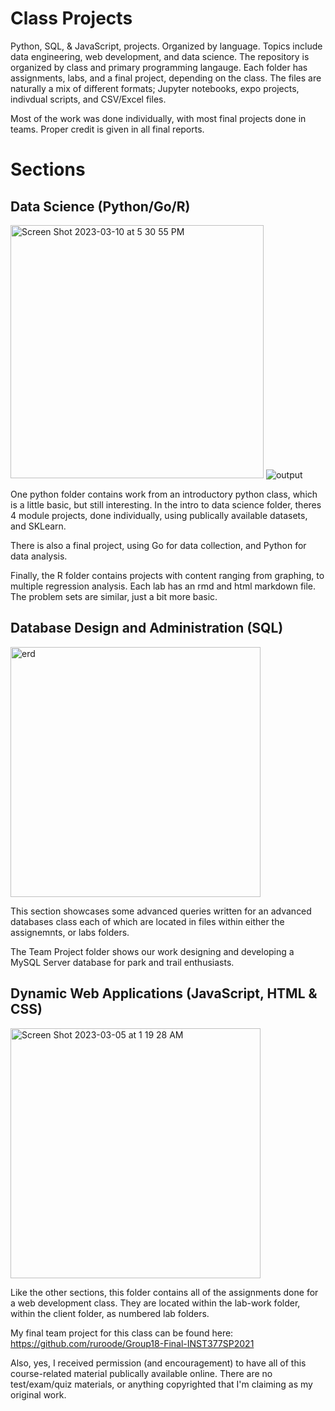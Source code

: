 # Class Projects
Python, SQL, & JavaScript, projects. Organized by language. Topics include data engineering, web development, and data science. 
The repository is organized by class and primary programming langauge. Each folder has assignments, labs, and a final project, depending on the class.
The files are naturally a mix of different formats; Jupyter notebooks, expo projects, indivdual scripts, and CSV/Excel files.

Most of the work was done individually, with most final projects done in teams. Proper credit is given in all final reports.

# Sections

## Data Science (Python/Go/R)

<img width="405" alt="Screen Shot 2023-03-10 at 5 30 55 PM" src="https://user-images.githubusercontent.com/58960615/224440397-dfffd8bc-60b4-4667-8619-b21348154d92.png"> ![output](https://user-images.githubusercontent.com/58960615/222945376-b259ebc6-4850-4016-88c9-ac070f8992b4.png) 

One python folder contains work from an introductory python class, which is a little basic, but still interesting.
In the intro to data science folder, theres 4 module projects, done individually, using publically available datasets, and SKLearn.

There is also a final project, using Go for data collection, and Python for data analysis.

Finally, the R folder contains projects with content ranging from graphing, to multiple regression analysis. Each lab has an rmd and html markdown file.
The problem sets are similar, just a bit more basic.




## Database Design and Administration (SQL)


<img width="400" alt="erd" src="https://user-images.githubusercontent.com/58960615/222944887-dde7940e-d03d-4df9-8a0f-823b0a8c80aa.png">



This section showcases some advanced queries written for an advanced databases class
each of which are located in files within either the assignemnts, or labs folders.

The Team Project folder shows our work designing and developing a MySQL Server database for park and trail enthusiasts.



## Dynamic Web Applications (JavaScript, HTML & CSS)


<img width="400" alt="Screen Shot 2023-03-05 at 1 19 28 AM" src="https://user-images.githubusercontent.com/58960615/222945029-d6a3bb9c-ddd3-4f0f-8aea-e70cabaa1c33.png">



Like the other sections, this folder contains all of the assignments done for a web development class. 
They are located within the lab-work folder, within the client folder, as numbered lab folders.

My final team project for this class can be found here:
https://github.com/ruroode/Group18-Final-INST377SP2021



Also, yes, I received permission (and encouragement) to have all of this course-related material publically available online. There are no test/exam/quiz materials, or anything copyrighted that I'm claiming as my original work.

